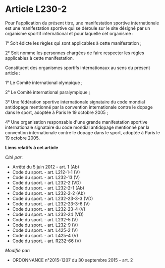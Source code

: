# Article L230-2

Pour l'application du présent titre, une manifestation sportive internationale est une manifestation sportive qui se déroule
sur le site désigné par un organisme sportif international et pour laquelle cet organisme : 

1° Soit édicte les règles qui sont applicables à cette manifestation ; 

2° Soit nomme les personnes chargées de faire respecter les règles applicables à cette manifestation. 

Constituent des organismes sportifs internationaux au sens du présent article : 

1° Le Comité international olympique ; 

2° Le Comité international paralympique ; 

3° Une fédération sportive internationale signataire du code mondial antidopage mentionné par la convention internationale
contre le dopage dans le sport, adoptée à Paris le 19 octobre 2005 ; 

4° Une organisation responsable d'une grande manifestation sportive internationale signataire du code mondial antidopage
mentionné par la convention internationale contre le dopage dans le sport, adoptée à Paris le 19 octobre 2005.

**Liens relatifs à cet article**

_Cité par_:

  - Arrêté du 5 juin 2012 - art. 1 (Ab)
  - Code du sport. - art. L212-1-1 (V)
  - Code du sport. - art. L232-13 (V)
  - Code du sport. - art. L232-2 (VD)
  - Code du sport. - art. L232-2-1 (Ab)
  - Code du sport. - art. L232-2-2 (Ab)
  - Code du sport. - art. L232-23-3-3 (VD)
  - Code du sport. - art. L232-23-3-6 (V)
  - Code du sport. - art. L232-23-4 (V)
  - Code du sport. - art. L232-24 (VD)
  - Code du sport. - art. L232-5 (V)
  - Code du sport. - art. L232-9 (V)
  - Code du sport. - art. L425-2 (V)
  - Code du sport. - art. L425-4 (V)
  - Code du sport. - art. R232-66 (V)

_Modifié par_:

  - ORDONNANCE n°2015-1207 du 30 septembre 2015 - art. 2
